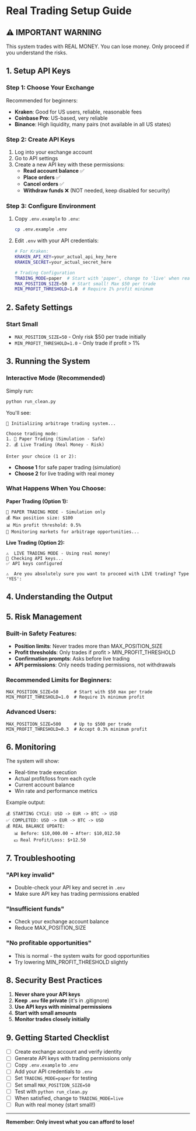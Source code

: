 # Real Trading Setup Guide

## ⚠️ IMPORTANT WARNING
This system trades with REAL MONEY. You can lose money. Only proceed if you understand the risks.

## 1. Setup API Keys

### Step 1: Choose Your Exchange
Recommended for beginners:
- **Kraken**: Good for US users, reliable, reasonable fees
- **Coinbase Pro**: US-based, very reliable
- **Binance**: High liquidity, many pairs (not available in all US states)

### Step 2: Create API Keys
1. Log into your exchange account
2. Go to API settings
3. Create a new API key with these permissions:
   - **Read account balance** ✅
   - **Place orders** ✅
   - **Cancel orders** ✅
   - **Withdraw funds** ❌ (NOT needed, keep disabled for security)

### Step 3: Configure Environment
1. Copy `.env.example` to `.env`:
   ```bash
   cp .env.example .env
   ```

2. Edit `.env` with your API credentials:
   ```bash
   # For Kraken:
   KRAKEN_API_KEY=your_actual_api_key_here
   KRAKEN_SECRET=your_actual_secret_here

   # Trading Configuration
   TRADING_MODE=paper  # Start with 'paper', change to 'live' when ready
   MAX_POSITION_SIZE=50  # Start small! Max $50 per trade
   MIN_PROFIT_THRESHOLD=1.0  # Require 1% profit minimum
   ```

## 2. Safety Settings

### Start Small
- `MAX_POSITION_SIZE=50` - Only risk $50 per trade initially
- `MIN_PROFIT_THRESHOLD=1.0` - Only trade if profit > 1%

## 3. Running the System

### Interactive Mode (Recommended)
Simply run:
```bash
python run_clean.py
```

You'll see:
```
🚀 Initializing arbitrage trading system...

Choose trading mode:
1. 📝 Paper Trading (Simulation - Safe)
2. 💰 Live Trading (Real Money - Risk)

Enter your choice (1 or 2):
```

- **Choose 1** for safe paper trading (simulation)
- **Choose 2** for live trading with real money

### What Happens When You Choose:

**Paper Trading (Option 1):**
```
📝 PAPER TRADING MODE - Simulation only
💰 Max position size: $100
📊 Min profit threshold: 0.5%
🎯 Monitoring markets for arbitrage opportunities...
```

**Live Trading (Option 2):**
```
⚠️  LIVE TRADING MODE - Using real money!
🔑 Checking API keys...
✅ API keys configured

⚠️  Are you absolutely sure you want to proceed with LIVE trading? Type 'YES':
```

## 4. Understanding the Output

## 5. Risk Management

### Built-in Safety Features:
- **Position limits**: Never trades more than MAX_POSITION_SIZE
- **Profit thresholds**: Only trades if profit > MIN_PROFIT_THRESHOLD
- **Confirmation prompts**: Asks before live trading
- **API permissions**: Only needs trading permissions, not withdrawals

### Recommended Limits for Beginners:
```env
MAX_POSITION_SIZE=50      # Start with $50 max per trade
MIN_PROFIT_THRESHOLD=1.0  # Require 1% minimum profit
```

### Advanced Users:
```env
MAX_POSITION_SIZE=500     # Up to $500 per trade
MIN_PROFIT_THRESHOLD=0.3  # Accept 0.3% minimum profit
```

## 6. Monitoring

The system will show:
- Real-time trade execution
- Actual profit/loss from each cycle
- Current account balance
- Win rate and performance metrics

Example output:
```
💰 STARTING CYCLE: USD -> EUR -> BTC -> USD
✅ COMPLETED: USD -> EUR -> BTC -> USD
💰 REAL BALANCE UPDATE:
   📊 Before: $10,000.00 → After: $10,012.50
   💵 Real Profit/Loss: $+12.50
```

## 7. Troubleshooting

### "API key invalid"
- Double-check your API key and secret in `.env`
- Make sure API key has trading permissions enabled

### "Insufficient funds"
- Check your exchange account balance
- Reduce MAX_POSITION_SIZE

### "No profitable opportunities"
- This is normal - the system waits for good opportunities
- Try lowering MIN_PROFIT_THRESHOLD slightly

## 8. Security Best Practices

1. **Never share your API keys**
2. **Keep `.env` file private** (it's in .gitignore)
3. **Use API keys with minimal permissions**
4. **Start with small amounts**
5. **Monitor trades closely initially**

## 9. Getting Started Checklist

- [ ] Create exchange account and verify identity
- [ ] Generate API keys with trading permissions only
- [ ] Copy `.env.example` to `.env`
- [ ] Add your API credentials to `.env`
- [ ] Set `TRADING_MODE=paper` for testing
- [ ] Set small `MAX_POSITION_SIZE=50`
- [ ] Test with `python run_clean.py`
- [ ] When satisfied, change to `TRADING_MODE=live`
- [ ] Run with real money (start small!)

---
**Remember: Only invest what you can afford to lose!**
